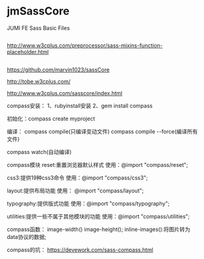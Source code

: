 # jmSassCore
JUMI FE Sass Basic Files

##
http://www.w3cplus.com/preprocessor/sass-mixins-function-placeholder.html
##

https://github.com/marvin1023/sassCore

http://tobe.w3cplus.com/

http://www.w3cplus.com/sasscore/index.html







compass安装：
1、rubyinstall安装
2、gem install compass

初始化：compass create myproject


编译：
compass compile(只编译变动文件)
compass compile --force(编译所有文件)

compass watch(自动编译)


compass模块
reset:重置浏览器默认样式
使用：@import "compass/reset";

css3:提供19种css3命令
使用：@import "compass/css3";

layout:提供布局功能
使用： @import "compass/layout";

typography:提供版式功能
使用：@import "compass/typography";

utilities:提供一些不属于其他模块的功能
使用：@import "compass/utilities";

compass函数：
image-width()
image-height();
inline-images():将图片转为data协议的数据;



compass的坑：
https://devework.com/sass-compass.html